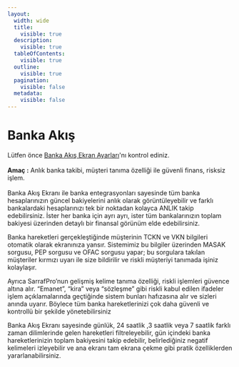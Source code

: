 ```yaml
---
layout:
  width: wide
  title:
    visible: true
  description:
    visible: true
  tableOfContents:
    visible: true
  outline:
    visible: true
  pagination:
    visible: false
  metadata:
    visible: false
---
```


# Banka Akış

Lütfen önce [Banka Akış Ekran Ayarları](konfigurasyon/banka-akis-ekran-ayarlari.md)'nı kontrol ediniz.\
\
**Amaç :** Anlık banka takibi, müşteri tanıma özelliği ile güvenli finans, risksiz işlem.\
\
Banka Akış Ekranı ile banka entegrasyonları sayesinde tüm banka hesaplarınızın güncel bakiyelerini anlık olarak görüntüleyebilir ve farklı bankalardaki hesaplarınızı tek bir noktadan kolayca ANLIK takip edebilirsiniz. İster her banka için ayrı ayrı, ister tüm bankalarınızın toplam bakiyesi üzerinden detaylı bir finansal görünüm elde edebilirsiniz.

Banka hareketleri gerçekleştiğinde müşterinin TCKN ve VKN bilgileri otomatik olarak ekranınıza yansır. Sistemimiz bu bilgiler üzerinden MASAK sorgusu, PEP sorgusu ve OFAC sorgusu yapar; bu sorgulara takılan müşteriler kırmızı uyarı ile size bildirilir ve riskli müşteriyi tanımada işiniz kolaylaşır.

Ayrıca SarrafPro’nun gelişmiş kelime tanıma özelliği, riskli işlemleri güvence altına alır. “Emanet”, “kira” veya “sözleşme” gibi riskli kabul edilen ifadeler işlem açıklamalarında geçtiğinde sistem bunları hafızasına alır ve sizleri anında uyarır. Böylece tüm banka hareketlerinizi çok daha güvenli ve kontrollü bir şekilde yönetebilirsiniz

Banka Akış Ekranı sayesinde günlük, 24 saatlik ,3 saatlik veya 7 saatlik farklı zaman dilimlerinde gelen hareketleri filtreleyebilir, gün içindeki banka hareketlerinizin toplam bakiyesini takip edebilir, belirlediğiniz negatif kelimeleri izleyebilir ve ana ekranı tam ekrana çekme gibi pratik özelliklerden yararlanabilirsiniz.

